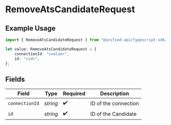 # RemoveAtsCandidateRequest

## Example Usage

```typescript
import { RemoveAtsCandidateRequest } from "@unified-api/typescript-sdk/sdk/models/operations";

let value: RemoveAtsCandidateRequest = {
    connectionId: "<value>",
    id: "<id>",
};
```

## Fields

| Field                | Type                 | Required             | Description          |
| -------------------- | -------------------- | -------------------- | -------------------- |
| `connectionId`       | *string*             | :heavy_check_mark:   | ID of the connection |
| `id`                 | *string*             | :heavy_check_mark:   | ID of the Candidate  |